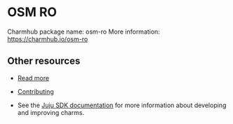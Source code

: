 <!-- Copyright 2022 Canonical Ltd.

Licensed under the Apache License, Version 2.0 (the "License"); you may
not use this file except in compliance with the License. You may obtain
a copy of the License at

        http://www.apache.org/licenses/LICENSE-2.0

Unless required by applicable law or agreed to in writing, software
distributed under the License is distributed on an "AS IS" BASIS, WITHOUT
WARRANTIES OR CONDITIONS OF ANY KIND, either express or implied. See the
License for the specific language governing permissions and limitations
under the License.

For those usages not covered by the Apache License, Version 2.0 please
contact: legal@canonical.com

To get in touch with the maintainers, please contact:
osm-charmers@lists.launchpad.net -->

<!-- 
Avoid using this README file for information that is maintained or published elsewhere, e.g.:

* metadata.yaml > published on Charmhub
* documentation > published on (or linked to from) Charmhub
* detailed contribution guide > documentation or CONTRIBUTING.md

Use links instead. 
-->

# OSM RO

Charmhub package name: osm-ro
More information: https://charmhub.io/osm-ro

## Other resources

* [Read more](https://osm.etsi.org/docs/user-guide/latest/) 

* [Contributing](https://osm.etsi.org/gitweb/?p=osm/devops.git;a=blob;f=installers/charm/osm-ro/CONTRIBUTING.md)

* See the [Juju SDK documentation](https://juju.is/docs/sdk) for more information about developing and improving charms.
